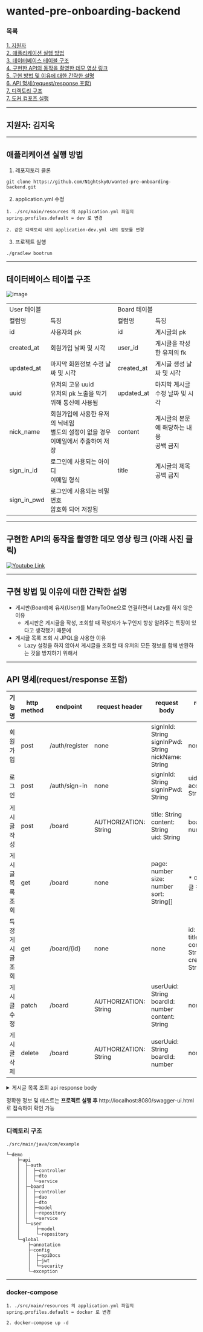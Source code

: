 # wanted-pre-onboarding-backend

### 목록

[1. 지원자](#지원자-김지욱)  
[2. 애플리케이션 실행 방법](#애플리케이션-실행-방법)  
[3. 데이터베이스 테이블 구조](#데이터베이스-테이블-구조)  
[4. 구현한 API의 동작을 촬영한 데모 영상 링크](#구현한-api의-동작을-촬영한-데모-영상-링크-아래-사진-클릭)  
[5. 구현 방법 및 이유에 대한 간략한 설명](#구현-방법-및-이유에-대한-간략한-설명)  
[6. API 명세(request/response 포함)](#api-명세requestresponse-포함)  
[7. 디렉토리 구조](#디렉토리-구조)  
[7. 도커 컴포즈 실행](#docker-compose)

---

## 지원자: 김지욱

---

## 애플리케이션 실행 방법

1. 레포지토리 클론
```text
git clone https://github.com/N1ghtsky0/wanted-pre-onboarding-backend.git
```
2. application.yml 수정
```text
1. ./src/main/resources 의 application.yml 파일의 spring.profiles.default = dev 로 변경

2. 같은 디렉토리 내의 application-dev.yml 내의 정보를 변경
```
3. 프로젝트 실행
```text
./gradlew bootrun
```

---
## 데이터베이스 테이블 구조

![image](https://github.com/N1ghtsky0/wanted-pre-onboarding-backend/assets/90381800/457e4ba2-a6ec-4397-b701-0b573e731faf)

<table>
  <tr>
    <td colspan="2">User 테이블</td>
    <td colspan="2">Board 테이블</td>
  </tr>
  <tr>
    <td>컬럼명</td>
    <td>특징</td>
    <td>컬럼명</td>
    <td>특징</td>
  </tr>
  <tr>
    <td>id</td>
    <td>사용자의 pk</td>
    <td>id</td>
    <td>게시글의 pk</td>
  </tr>
  <tr>
    <td>created_at</td>
    <td>회원가입 날짜 및 시각</td>
    <td>user_id</td>
    <td>게시글을 작성한 유저의 fk</td>
  </tr>
  <tr>
    <td>updated_at</td>
    <td>마지막 회원정보 수정 날짜 및 시각</td>
    <td>created_at</td>
    <td>게시글 생성 날짜 및 시각</td>
  </tr>
  <tr>
    <td>uuid</td>
    <td>유저의 고유 uuid<br>유저의 pk 노출을 막기 위해 통신에 사용됨</td>
    <td>updated_at</td>
    <td>마지막 게시글 수정 날짜 및 시각</td>
  </tr>
  <tr>
    <td>nick_name</td>
    <td>회원가입에 사용한 유저의 닉네임<br>별도의 설정이 없을 경우 이메일에서 추출하여 저장</td>
    <td>content</td>
    <td>게시글의 본문에 해당하는 내용<br>공백 금지</td>
  </tr>
  <tr>
    <td>sign_in_id</td>
    <td>로그인에 사용되는 아이디<br>이메일 형식</td>
    <td>title</td>
    <td>게시글의 제목<br>공백 금지</td>
  </tr>
  <tr>
    <td>sign_in_pwd</td>
    <td>로그인에 사용되는 비밀번호<br>암호화 되어 저장됨</td>
    <td></td>
    <td></td>
  </tr>
</table>


---

## 구현한 API의 동작을 촬영한 데모 영상 링크 (아래 사진 클릭)

[![Youtube Link](https://github.com/N1ghtsky0/wanted-pre-onboarding-backend/assets/90381800/7207faa3-fa5f-4470-a334-e5b4eb360d7f)](https://youtu.be/Y6rMd_tZvY0)

---

## 구현 방법 및 이유에 대한 간략한 설명

* 게시판(Board)에 유저(User)를 ManyToOne으로 연결하면서 Lazy를 하지 않은 이유
  * 게시판은 게시글을 작성, 조회할 때 작성자가 누구인지 항상 알려주는 특징이 있다고 생각했기 때문에
* 게시글 목록 조회 시 JPQL을 사용한 이유
  * Lazy 설정을 하지 않아서 게시글을 조회할 때 유저의 모든 정보를 함께 반환하는 것을 방지하기 위해서

---

## API 명세(request/response 포함)

| 기능명      | http method | endpoint       | request header        | request body                                              | response body                                                       |
|----------|-------------|----------------|-----------------------|-----------------------------------------------------------|---------------------------------------------------------------------|
| 회원가입     | post        | /auth/register | none                  | signInId: String<br>signInPwd: String<br>nickName: String | none                                                                |
| 로그인      | post        | /auth/sign-in  | none                  | signInId: String<br>signInPwd: String                     | uid: String<br>accessToken: String                                  |
| 게시글 작성   | post        | /board         | AUTHORIZATION: String | title: String<br>content: String<br>uid: String           | boardId: number(int)                                                |
| 게시글 목록 조회 | get         | /board         | none                  | page: number<br>size: number<br>sort: String[]            | * 아래의 접힌글 참고                                                        |
| 특정 게시글 조회 | get         | /board/{id}    | none                  | none                                                      | id: number<br>title: String<br>content: String<br>createdAt: String |
| 게시글 수정   | patch       | /board         | AUTHORIZATION: String | userUuid: String<br>boardId: number<br>content: String    | none                                                                |
| 게시글 삭제   | delete      | /board         | AUTHORIZATION: String | userUuid: String<br>boardId: number                       | none                                                                |

<details>
<summary>게시글 목록 조회 api response body</summary>
<div>

```text
{
  "totalPages": 0,
  "totalElements": 0,
  "size": 0,
  "content": [
    {
      "id": 0,
      "content": "string",
      "updatedAt": "2023-08-02T12:13:13.958Z",
      "createdAt": "2023-08-02T12:13:13.958Z",
      "title": "string",
      "author": "string"
    }
  ],
  "number": 0,
  "sort": {
    "empty": true,
    "sorted": true,
    "unsorted": true
  },
  "first": true,
  "last": true,
  "numberOfElements": 0,
  "pageable": {
    "offset": 0,
    "sort": {
      "empty": true,
      "sorted": true,
      "unsorted": true
    },
    "pageNumber": 0,
    "pageSize": 0,
    "unpaged": true,
    "paged": true
  },
  "empty": true
}
```

</div>
</details>

정확한 정보 및 테스트는 **프로젝트 실행 후** http://localhost:8080/swagger-ui.html 로 접속하여 확인 가능

---

### 디렉토리 구조

```text
./src/main/java/com/example

└─demo
    ├─api
    │  ├─auth
    │  │  ├─controller
    │  │  ├─dto
    │  │  └─service
    │  ├─board
    │  │  ├─controller
    │  │  ├─dao
    │  │  ├─dto
    │  │  ├─model
    │  │  ├─repository
    │  │  └─service
    │  └─user
    │      ├─model
    │      └─repository
    └─global
        ├─annotation
        ├─config
        │  ├─apiDocs
        │  ├─jwt
        │  └─security
        └─exception
```

---

### docker-compose

```text
1. ./src/main/resources 의 application.yml 파일의 spring.profiles.default = docker 로 변경

2. docker-compose up -d
```